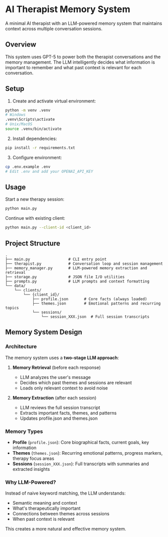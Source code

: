 # AI Therapist Memory System

A minimal AI therapist with an LLM-powered memory system that maintains context across multiple conversation sessions.

## Overview

This system uses GPT-5 to power both the therapist conversations and the memory management. The LLM intelligently decides what information is important to remember and what past context is relevant for each conversation.

## Setup

1. Create and activate virtual environment:
```bash
python -m venv .venv
# Windows
.venv\Scripts\activate
# Unix/MacOS
source .venv/bin/activate
```

2. Install dependencies:
```bash
pip install -r requirements.txt
```

3. Configure environment:
```bash
cp .env.example .env
# Edit .env and add your OPENAI_API_KEY
```

## Usage

Start a new therapy session:
```bash
python main.py
```

Continue with existing client:
```bash
python main.py --client-id <client_id>
```

## Project Structure

```
.
├── main.py                 # CLI entry point
├── therapist.py            # Conversation loop and session management
├── memory_manager.py       # LLM-powered memory extraction and retrieval
├── storage.py              # JSON file I/O utilities
├── prompts.py              # LLM prompts and context formatting
└── data/
    └── clients/
        └── {client_id}/
            ├── profile.json       # Core facts (always loaded)
            ├── themes.json        # Emotional patterns and recurring topics
            └── sessions/
                └── session_XXX.json  # Full session transcripts
```

## Memory System Design

### Architecture

The memory system uses a **two-stage LLM approach**:

1. **Memory Retrieval** (before each response)
   - LLM analyzes the user's message
   - Decides which past themes and sessions are relevant
   - Loads only relevant context to avoid noise

2. **Memory Extraction** (after each session)
   - LLM reviews the full session transcript
   - Extracts important facts, themes, and patterns
   - Updates profile.json and themes.json

### Memory Types

- **Profile** (`profile.json`): Core biographical facts, current goals, key information
- **Themes** (`themes.json`): Recurring emotional patterns, progress markers, therapy focus areas
- **Sessions** (`session_XXX.json`): Full transcripts with summaries and extracted insights

### Why LLM-Powered?

Instead of naive keyword matching, the LLM understands:
- Semantic meaning and context
- What's therapeutically important
- Connections between themes across sessions
- When past context is relevant

This creates a more natural and effective memory system.
